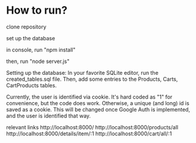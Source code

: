 # How to run?
clone repository

set up the database

in console, run "npm install"

then, run "node server.js"

Setting up the database:
In your favorite SQLite editor, run the created_tables.sql file. Then,
add some entries to the Products, Carts, CartProducts tables. 

Currently, the user is identified via cookie. It's hard coded as "1"
for convenience, but the code does work. Otherwise, a unique (and long) id
is saved as a cookie. This will be changed once Google Auth is implemented,
and the user is identified that way.

relevant links
http://localhost:8000/
http://localhost:8000/products/all
http://localhost:8000/details/item/:1
http://localhost:8000/cart/all/:1


